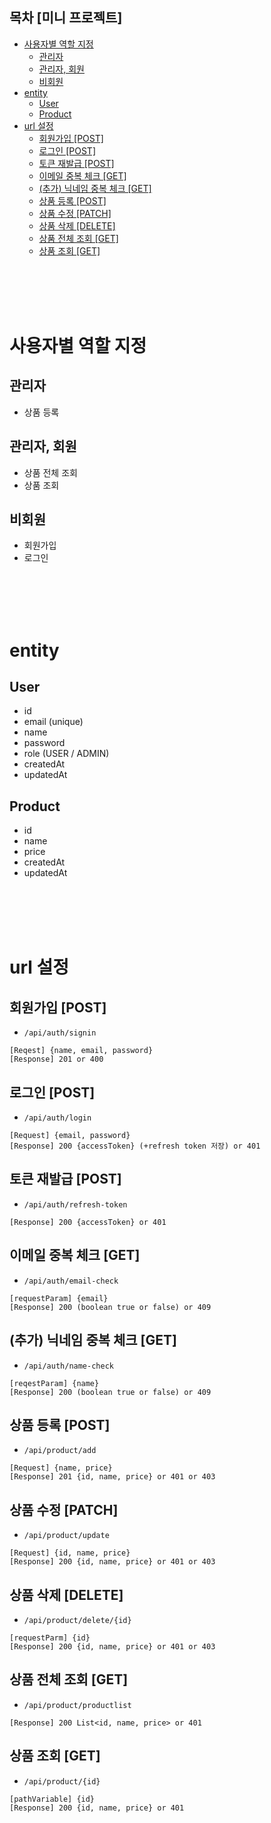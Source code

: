 ## 목차 [미니 프로젝트]
- [사용자별 역할 지정](#사용자별-역할-지정)
  - [관리자](#관리자)
  - [관리자, 회원](#관리자-회원)
  - [비회원](#비회원)
- [entity](#entity)
  - [User](#user)
  - [Product](#product)
- [url 설정](#url-설정)
  - [회원가입 \[POST\]](#회원가입-post)
  - [로그인 \[POST\]](#로그인-post)
  - [토큰 재발급 \[POST\]](#토큰-재발급-post)
  - [이메일 중복 체크 \[GET\]](#이메일-중복-체크-get)
  - [(추가) 닉네임 중복 체크 \[GET\]](#추가-닉네임-중복-체크-get)
  - [상품 등록 \[POST\]](#상품-등록-post)
  - [상품 수정 \[PATCH\]](#상품-수정-patch)
  - [상품 삭제 \[DELETE\]](#상품-삭제-delete)
  - [상품 전체 조회 \[GET\]](#상품-전체-조회-get)
  - [상품 조회 \[GET\]](#상품-조회-get)

<br/>
<br/>
<br/>
<br/>

# 사용자별 역할 지정
## 관리자
- 상품 등록
## 관리자, 회원 
- 상품 전체 조회
- 상품 조회
## 비회원 
- 회원가입
- 로그인

<br/>
<br/>
<br/>
<br/>

# entity
## User
- id
- email (unique)
- name
- password
- role (USER / ADMIN)
- createdAt
- updatedAt

## Product
- id
- name
- price
- createdAt
- updatedAt

<br/>
<br/>
<br/>
<br/>

# url 설정
## 회원가입 [POST]
- `/api/auth/signin`
```
[Reqest] {name, email, password}
[Response] 201 or 400
```
## 로그인 [POST]
- `/api/auth/login`
```
[Request] {email, password}
[Response] 200 {accessToken} (+refresh token 저장) or 401
```
## 토큰 재발급 [POST]
 - `/api/auth/refresh-token`
```
[Response] 200 {accessToken} or 401
```
## 이메일 중복 체크 [GET] 
- `/api/auth/email-check`
```
[requestParam] {email}
[Response] 200 (boolean true or false) or 409
```
## (추가) 닉네임 중복 체크 [GET] 
- `/api/auth/name-check` 
```
[reqestParam] {name}
[Response] 200 (boolean true or false) or 409
```
## 상품 등록 [POST] 
- `/api/product/add` 
```
[Request] {name, price}
[Response] 201 {id, name, price} or 401 or 403
```
## 상품 수정 [PATCH] 
- `/api/product/update` 
```
[Request] {id, name, price}
[Response] 200 {id, name, price} or 401 or 403
```
## 상품 삭제 [DELETE]
- `/api/product/delete/{id}` 
```
[requestParm] {id}
[Response] 200 {id, name, price} or 401 or 403
```

## 상품 전체 조회 [GET] 
- `/api/product/productlist` 
```
[Response] 200 List<id, name, price> or 401
```
## 상품 조회 [GET] 
-  `/api/product/{id}` 
```
[pathVariable] {id}
[Response] 200 {id, name, price} or 401
```
